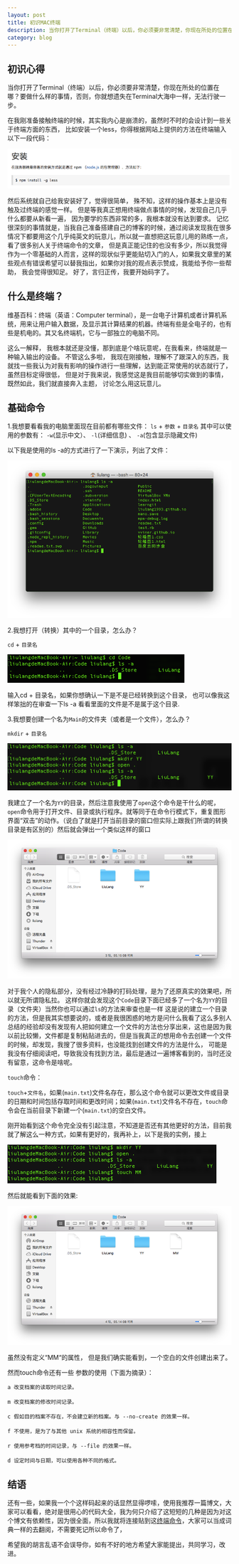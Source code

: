 ```yaml
---
layout: post
title: 初识MAC终端
description: 当你打开了Terminal（终端）以后，你必须要非常清楚，你现在所处的位置在哪？要做什么样的事情。
category: blog
---
```


## 初识心得

当你打开了Terminal（终端）以后，你必须要非常清楚，你现在所处的位置在哪？要做什么样的事情，否则，你就想遗失在Terminal大海中一样，无法行驶一步。

在我刚准备接触终端的时候，其实我内心是崩溃的，虽然时不时的会设计到一些关于终端方面的东西， 比如安装一个less，你得根据网站上提供的方法在终端输入以下一段代码：

![正确写法效果图](/images/vvimg/终端1.png "Title")

然后系统就自己给我安装好了，觉得很简单， 殊不知，这样的操作基本上是没有触及过终端的感觉一样。
但是等我真正想用终端做点事情的时候，发现自己几乎什么都要从新看一遍， 因为要学的东西非常的多，我根本就没有达到要求。
记忆很深刻的事情就是，当我自己准备搭建自己的博客的时候，通过阅读发现我在很多情况下都要用这个几乎纯英文的玩意儿，所以就一直想把这玩意儿用的熟练一点，看了很多别人关于终端命令的文章， 但是真正能记住的也没有多少，所以我觉得作为一个零基础的人而言，这样的现状似乎更能贴切入门的人，如果我文章里的某些观点有错误希望可以替我指出，如果你对我的观点表示赞成，我能给予你一些帮助， 我会觉得很知足。
好了，言归正传，我要开始码字了。

## 什么是终端？

维基百科：终端（英语：Computer terminal），是一台电子计算机或者计算机系统，用来让用户输入数据，及显示其计算结果的机器。终端有些是全电子的，也有些是机电的。其又名终端机，它与一部独立的电脑不同。

这么一解释， 我根本就还是没懂，那到底是个啥玩意呢，在我看来，终端就是一种输入输出的设备。
不管这么多啦， 我现在刚接触，理解不了跟深入的东西，我就找一些我认为对我有影响的操作进行一些理解，达到能正常使用的状态就行了，虽然目标定得很低， 但是对于我来说，我感觉这是我目前能够切实做到的事情，既然如此，我们就直接奔入主题， 讨论怎么用这玩意儿。

## 基础命令

1.我想要看看我的电脑里面现在目前都有哪些文件：
`ls` + `参数` + `目录名`
其中可以使用的参数有： `-w`(显示中文）、 `-l`(详细信息)  、 `-a`(包含显示隐藏文件)

以下我是使用的ls -a的方式进行了一下演示，列出了文件：

![正确写法效果图](/images/vvimg/终端2.png "Title")


2.我想打开（转换）其中的一个目录，怎么办？

`cd` + `目录名`

![正确写法效果图](/images/vvimg/终端3.png "Title")

输入cd + 目录名，如果你想确认一下是不是已经转换到这个目录， 也可以像我这样笨拙的在审查一下ls -a 看看里面的文件是不是属于这个目录.


3.我想要创建一个名为`Main`的文件夹（或者是一个文件），怎么办？

`mkdir` + `目录名`

![正确写法效果图](/images/vvimg/终端4.png "Title")

我建立了一个名为`YY`的目录，然后注意我使用了`open`这个命令是干什么的呢，`open`命令用于打开文件、目录或执行程序。就等同于在命令行模式下，重复图形界面“双击”的动作。（说白了就是打开当前目录的窗口但实际上跟我们所谓的转换目录是有区别的）然后就会弹出一个类似这样的窗口

![正确写法效果图](/images/vvimg/终端5.png "Title")


对于我个人的隐私部分，没有经过冷静的打码处理，是为了还原真实的效果吧，所以就无所谓隐私拉。
这样你就会发现这个`Code`目录下面已经多了一个名为`YY`的目录（文件夹）当然你也可以通过`ls`的方法来审查也是一样
这是说的建立一个目录的方法，但是我其实想要说的，或者是我很困惑的地方是问什么我看了这么多别人总结的经验却没有发现有人把如何建立一个文件的方法也分享出来，这也是因为我以前比较懒，文件都是复制粘贴进去的，但是当我真正的想用命令去创建一个文件的时候，却发现，我搜了很多资料，也没能找到创建文件的方法是什么， 可能是我没有仔细阅读吧，导致我没有找到方法，最后是通过一遍博客看到的，当时还没有留意，这命令是啥呢。 

`touch`命令：

`touch`+`文件名`，如果(`main.txt`)文件名存在，那么这个命令就可以更改文件或目录的日期和时间包括存取时间和更改时间；如果(`main.txt`)文件名不存在，`touch`命令会在当前目录下新建一个(`main.txt`)的空白文件。

刚开始看到这个命令完全没有引起注意，不知道是否还有其他更好的方法，目前我就了解这么一种方式，如果有更好的，我再补上，以下是我的实例，接上

![正确写法效果图](/images/vvimg/终端6.png "Title")

然后就能看到下面的效果:

![正确写法效果图](/images/vvimg/终端7.png "Title")

虽然没有定义“MM“的属性， 但是我们确实能看到，一个空白的文件创建出来了。


然而touch命令还有一些 参数的使用（下面为摘录）：

	a 改变档案的读取时间记录。

	m 改变档案的修改时间记录。

	c 假如目的档案不存在，不会建立新的档案。与 --no-create 的效果一样。

	f 不使用，是为了与其他 unix 系统的相容性而保留。

	r 使用参考档的时间记录，与 --file 的效果一样。

	d 设定时间与日期，可以使用各种不同的格式。

## 结语

还有一些，如果我一个个这样码起来的话显然显得啰嗦，使用我推荐一篇博文，大家可以看看，绝对是很用心的代码大全，我为何只介绍了这短短的几种是因为对这个博文有依赖性，因为很全面，所以我就将连接贴到这[终端命令][1]，大家可以当成词典一样的去翻阅，不需要死记所以命令了，


希望我的胡言乱语不会误导你，如有不好的地方希望大家能提出，共同学习，改进。

[1]:http://www.jianshu.com/p/3291de46f3ff








   



